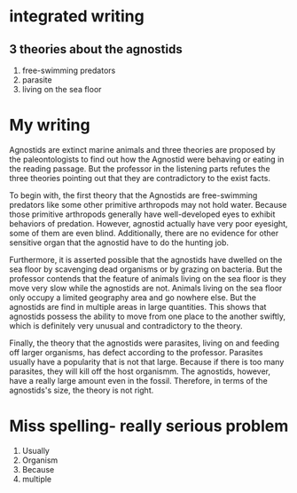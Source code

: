 # integrated writing
## 3 theories about the agnostids
1. free-swimming predators
2. parasite
3. living on the sea floor

# My writing
Agnostids are extinct marine animals and three theories are proposed by the paleontologists to find out how the Agnostid were behaving or eating in the reading passage. But the professor in the listening parts refutes the three theories pointing out that they are contradictory to the exist facts.

To begin with, the first theory that the Agnostids are free-swimming predators like some other primitive arthropods may not hold water. Because those primitive arthropods generally have well-developed eyes to exhibit behaviors of predation. However, agnostid actually have very poor eyesight, some of them are even blind. Additionally, there are no evidence for other sensitive organ that the agnostid have to do the hunting job. 

Furthermore, it is asserted possible that the agnostids have dwelled on the sea floor by scavenging dead organisms or by grazing on bacteria. But the professor contends that the feature of animals living on the sea floor is they move very slow while the agnostids are not. Animals living on the sea floor only occupy a limited geography area and go nowhere else. But the agnostids are find in multiple areas in large quantities. This shows that agnostids possess the ability to move from one place to the another swiftly, which is definitely very unusual and contradictory to the theory.

Finally, the theory that the agnostids were parasites, living on and feeding off larger organisms, has defect according to the professor. Parasites usually have a popularity that is not that large. Because if there is too many parasites, they will kill off the host organismm. The agnostids, however, have a really large amount even in the fossil. Therefore, in terms of the agnostids's size, the theory is not right.

#  Miss spelling- really serious problem
1.	Usually
2.	Organism
3.	Because
4.	multiple
